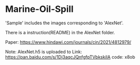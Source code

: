 # Marine-Oil-Spill

'Sample' includes the images corresponding to 'AlexNet'.

There is a instruction(README) in the AlexNet folder.

Paper: https://www.hindawi.com/journals/cin/2021/4812979/

Note: AlexNet.h5 is uploaded to Link:  https://pan.baidu.com/s/1Dj3aqcJQnfgfpTVbkskiIA code: x8ob 
